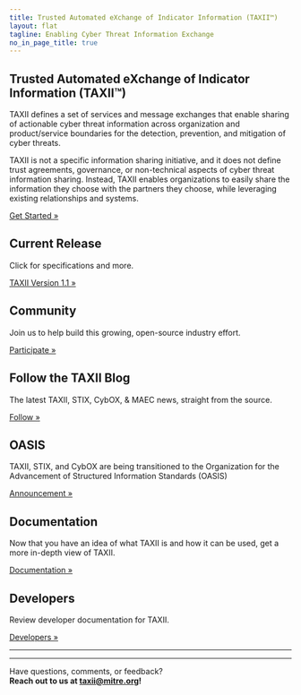 ```yaml
---
title: Trusted Automated eXchange of Indicator Information (TAXII™)
layout: flat
tagline: Enabling Cyber Threat Information Exchange
no_in_page_title: true
---
```


<h2 class="site-title">Trusted Automated eXchange of Indicator Information (TAXII™)</h2>

<div class="jumbotron">
  <p>TAXII defines a set of services and message exchanges that enable sharing of actionable cyber threat information across organization and product/service boundaries for the detection, prevention, and mitigation of cyber threats.</p>
  <p>TAXII is not a specific information sharing initiative, and it does not define trust agreements, governance, or non-technical aspects of cyber threat information sharing. Instead, TAXII enables organizations to easily share the information they choose with the partners they choose, while leveraging existing relationships and systems.</p>
  <p><a class="btn btn-primary btn-lg" role="button" href="/getting-started">Get Started »</a></p>
</div>

<div class="row">
  <div class="col-md-4 text-center">
    <h2>Current Release</h2>
    <p>Click for specifications and more.</p>
    <p><a class="btn btn-primary btn-lg" role="button" href="https://taxii.mitre.org/specifications/version1.1/">TAXII Version 1.1 »</a></p>
  </div>
  <div class="col-md-4 text-center">
    <h2>Community</h2>
    <p>Join us to help build this growing, open-source industry effort.</p>
    <p><a class="btn btn-primary btn-lg" role="button" href="http://taxiiproject.github.io/community">Participate »</a></p>
</div>
  <div class="col-md-4 text-center">
    <h2>Follow the TAXII Blog</h2>
    <p>The latest TAXII, STIX, CybOX, & MAEC news, straight from the source.</p>
    <p><a class="btn btn-primary btn-lg" role="button" href="/blog">Follow »</a></p>
  </div>
</div>

<div class="row">
  <div class="col-md-4 text-center">
    <h2>OASIS</h2>
    <p>TAXII, STIX, and CybOX are being transitioned to the Organization for the Advancement of Structured Information Standards (OASIS)</p>
    <p><a class="btn btn-primary btn-lg" role="button" href="https://stixproject.github.io/stix-at-oasis.pdf">Announcement »</a></p>
  </div>

<div class="col-md-4 text-center">
    <h2>Documentation</h2>
    <p>Now that you have an idea of what TAXII is and how it can be used,
    get a more in-depth view of TAXII.</p>
    <p><a class="btn btn-primary btn-lg" role="button" href="/documentation">Documentation »</a></p>
  </div>
  
<div class="col-md-4 text-center">
    <h2>Developers</h2>
    <p>Review developer documentation for TAXII.</p>
    <p><a class="btn btn-primary btn-lg" role="button" href="/developers">Developers »</a></p>
  </div>
</div>

<hr><hr />

<p class="lead text-center">
	Have questions, comments, or feedback?
	<br/>
	<strong>Reach out to us at <a href="mailto:taxii@mitre.org">taxii@mitre.org</a>!</strong>
</p>
